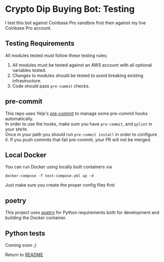 Crypto Dip Buying Bot: Testing
==============================
I test this bot against Coinbase Pro sandbox first then against my live Coinbase Pro account.

Testing Requirements
--------------------
All modules tested must follow these testing rules:

1. All modules must be tested against an AWS account with all optional variables tested.
2. Changes to modules should be tested to avoid breaking existing infrastructure.
3. Code should pass `pre-commit` checks.

pre-commit
----------
This repo uses Yelp's [pre-commit](https://pre-commit.com/) to manage some pre-commit hooks automatically.  
In order to use the hooks, make sure you have `pre-commit`, and `pylint` in your `$PATH`.  
Once in your path you should run `pre-commit install` in order to configure it. If you push commits that fail pre-commit, your PR will
not be merged.

Local Docker
------------
You can run Docker using locally built containers via

    docker-compose -f test-compose.yml up -d

Just make sure you create the proper config files first

poetry
------
This project uses [poetry](https://python-poetry.org/) for Python requirements
both for development and building the Docker container.

Python tests
------------
Coming soon ;)

Return to [README](README.md)
